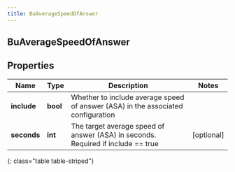 ```yaml
---
title: BuAverageSpeedOfAnswer
---
```

## BuAverageSpeedOfAnswer

## Properties

|Name | Type | Description | Notes|
|------------ | ------------- | ------------- | -------------|
| **include** | **bool** | Whether to include average speed of answer (ASA) in the associated configuration | |
| **seconds** | **int** | The target average speed of answer (ASA) in seconds. Required if include == true | [optional] |
{: class="table table-striped"}


